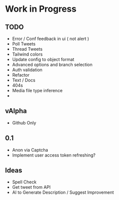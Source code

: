 # Work in Progress

## TODO

- Error / Conf feedback in ui ( not alert )
- Poll Tweets
- Thread Tweets
- Tailwind colors
- Update config to object format
- Advanced options and branch selection
- Auth validation
- Refactor
- Text / Docs
- 404s
- Media file type inference
-

## vAlpha

- Github Only

## 0.1

- Anon via Captcha
- Implement user access token refreshing?

## Ideas

- Spell Check
- Get tweet from API
- AI to Generate Description / Suggest Improvement
